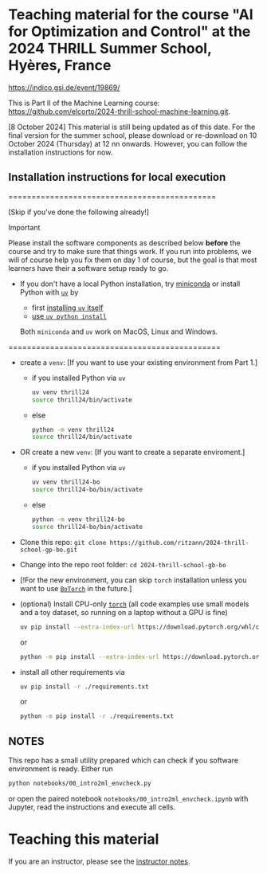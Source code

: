 # Teaching material for the course "AI for Optimization and Control" at the 2024 THRILL Summer School, Hyères, France

https://indico.gsi.de/event/19869/

This is Part II of the Machine Learning course: https://github.com/elcorto/2024-thrill-school-machine-learning.git. 

[8 October 2024] This material is still being updated as of this date. For the final version for the summer school, please download or re-download on 10 October 2024 (Thursday) at 12 nn onwards. However, you can follow the installation instructions for now.

## Installation instructions for local execution

=============================================

[Skip if you've done the following already!]

> [!IMPORTANT]
> Please install the software components as described below **before** the
> course and try to make sure that things work. If you run into problems, we
> will of course help you fix them on day 1 of course, but the goal is that
> most learners have their a software setup ready to go.


* If you don't have a local Python installation, try
  [miniconda](https://docs.anaconda.com/miniconda) or install Python with
  [`uv`](https://docs.astral.sh/uv)
  by
  * first [installing `uv`
    itself](https://docs.astral.sh/uv/getting-started/installation/)
  * [use `uv python install`](https://docs.astral.sh/uv/guides/install-python/)

  Both `miniconda` and `uv` work on MacOS, Linux and Windows.

==============================================

* create a `venv`: [If you want to use your existing environment from Part 1.]
  * if you installed Python via `uv`

    ```sh
    uv venv thrill24
    source thrill24/bin/activate
    ```

  * else

    ```sh
    python -m venv thrill24
    source thrill24/bin/activate
    ```

* OR create a new `venv`: [If you want to create a separate enviroment.]
  * if you installed Python via `uv`

    ```sh
    uv venv thrill24-bo
    source thrill24-bo/bin/activate
    ```

  * else

    ```sh
    python -m venv thrill24-bo
    source thrill24-bo/bin/activate
    ```

* Clone this repo: `git clone https://github.com/ritzann/2024-thrill-school-gp-bo.git`
* Change into the repo root folder: `cd 2024-thrill-school-gb-bo`
* [!For the new environment, you can skip `torch` installation unless you want to use [`BoTorch`](https://botorch.org/) in the future.]
* (optional) Install CPU-only [`torch`](https://pytorch.org/) (all code
  examples use small models and a toy dataset, so running on a laptop without a
  GPU is fine)

  ```sh
  uv pip install --extra-index-url https://download.pytorch.org/whl/cpu torch
  ```

  or

  ```sh
  python -m pip install --extra-index-url https://download.pytorch.org/whl/cpu torch
  ```

* install all other requirements via 

  ```sh
  uv pip install -r ./requirements.txt
  ```

  or

  ```sh
  python -m pip install -r ./requirements.txt
  ```


## NOTES

This repo has a small utility prepared which can check if you software
environment is ready. Either run

```sh
python notebooks/00_intro2ml_envcheck.py
```

or open the paired notebook `notebooks/00_intro2ml_envcheck.ipynb` with
Jupyter, read the instructions and execute all cells.

# Teaching this material

If you are an instructor, please see the [instructor notes](FOR_INSTRUCTORS.md).

